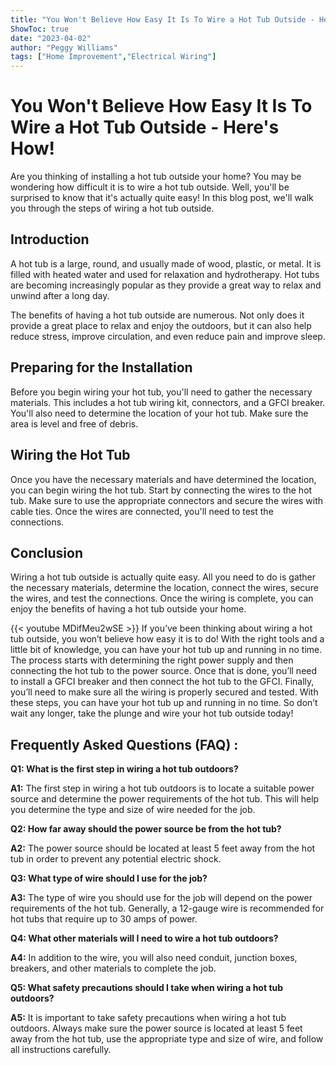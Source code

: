 ```yaml
---
title: "You Won't Believe How Easy It Is To Wire a Hot Tub Outside - Here's How!"
ShowToc: true 
date: "2023-04-02"
author: "Peggy Williams" 
tags: ["Home Improvement","Electrical Wiring"]
---
```

# You Won't Believe How Easy It Is To Wire a Hot Tub Outside - Here's How!

Are you thinking of installing a hot tub outside your home? You may be wondering how difficult it is to wire a hot tub outside. Well, you'll be surprised to know that it's actually quite easy! In this blog post, we'll walk you through the steps of wiring a hot tub outside.

## Introduction

A hot tub is a large, round, and usually made of wood, plastic, or metal. It is filled with heated water and used for relaxation and hydrotherapy. Hot tubs are becoming increasingly popular as they provide a great way to relax and unwind after a long day.

The benefits of having a hot tub outside are numerous. Not only does it provide a great place to relax and enjoy the outdoors, but it can also help reduce stress, improve circulation, and even reduce pain and improve sleep.

## Preparing for the Installation

Before you begin wiring your hot tub, you'll need to gather the necessary materials. This includes a hot tub wiring kit, connectors, and a GFCI breaker. You'll also need to determine the location of your hot tub. Make sure the area is level and free of debris.

## Wiring the Hot Tub

Once you have the necessary materials and have determined the location, you can begin wiring the hot tub. Start by connecting the wires to the hot tub. Make sure to use the appropriate connectors and secure the wires with cable ties. Once the wires are connected, you'll need to test the connections.

## Conclusion

Wiring a hot tub outside is actually quite easy. All you need to do is gather the necessary materials, determine the location, connect the wires, secure the wires, and test the connections. Once the wiring is complete, you can enjoy the benefits of having a hot tub outside your home.

{{< youtube MDifMeu2wSE >}} 
If you’ve been thinking about wiring a hot tub outside, you won’t believe how easy it is to do! With the right tools and a little bit of knowledge, you can have your hot tub up and running in no time. The process starts with determining the right power supply and then connecting the hot tub to the power source. Once that is done, you’ll need to install a GFCI breaker and then connect the hot tub to the GFCI. Finally, you’ll need to make sure all the wiring is properly secured and tested. With these steps, you can have your hot tub up and running in no time. So don’t wait any longer, take the plunge and wire your hot tub outside today!

## Frequently Asked Questions (FAQ) :
**Q1: What is the first step in wiring a hot tub outdoors?**

**A1:** The first step in wiring a hot tub outdoors is to locate a suitable power source and determine the power requirements of the hot tub. This will help you determine the type and size of wire needed for the job. 

**Q2: How far away should the power source be from the hot tub?**

**A2:** The power source should be located at least 5 feet away from the hot tub in order to prevent any potential electric shock. 

**Q3: What type of wire should I use for the job?**

**A3:** The type of wire you should use for the job will depend on the power requirements of the hot tub. Generally, a 12-gauge wire is recommended for hot tubs that require up to 30 amps of power. 

**Q4: What other materials will I need to wire a hot tub outdoors?**

**A4:** In addition to the wire, you will also need conduit, junction boxes, breakers, and other materials to complete the job. 

**Q5: What safety precautions should I take when wiring a hot tub outdoors?**

**A5:** It is important to take safety precautions when wiring a hot tub outdoors. Always make sure the power source is located at least 5 feet away from the hot tub, use the appropriate type and size of wire, and follow all instructions carefully.





